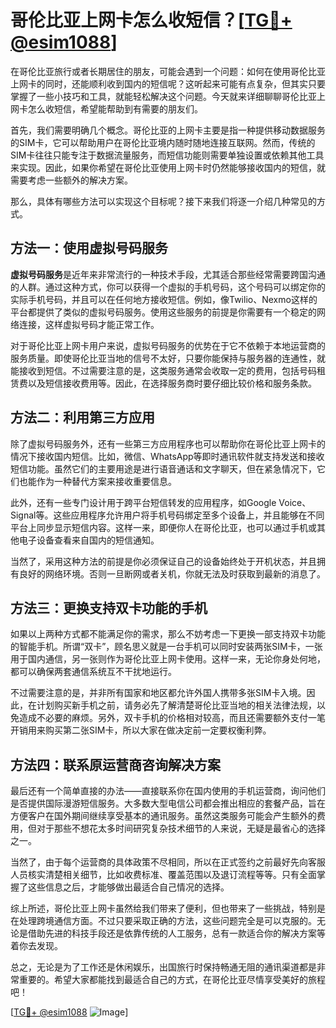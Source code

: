 # 哥伦比亚上网卡怎么收短信？[[TG💪+ @esim1088](https://t.me/s/esim1088)]

在哥伦比亚旅行或者长期居住的朋友，可能会遇到一个问题：如何在使用哥伦比亚上网卡的同时，还能顺利收到国内的短信呢？这听起来可能有点复杂，但其实只要掌握了一些小技巧和工具，就能轻松解决这个问题。今天就来详细聊聊哥伦比亚上网卡怎么收短信，希望能帮助到有需要的朋友们。

首先，我们需要明确几个概念。哥伦比亚的上网卡主要是指一种提供移动数据服务的SIM卡，它可以帮助用户在哥伦比亚境内随时随地连接互联网。然而，传统的SIM卡往往只能专注于数据流量服务，而短信功能则需要单独设置或依赖其他工具来实现。因此，如果你希望在哥伦比亚使用上网卡时仍然能够接收国内的短信，就需要考虑一些额外的解决方案。

那么，具体有哪些方法可以实现这个目标呢？接下来我们将逐一介绍几种常见的方式。

## 方法一：使用虚拟号码服务

**虚拟号码服务**是近年来非常流行的一种技术手段，尤其适合那些经常需要跨国沟通的人群。通过这种方式，你可以获得一个虚拟的手机号码，这个号码可以绑定你的实际手机号码，并且可以在任何地方接收短信。例如，像Twilio、Nexmo这样的平台都提供了类似的虚拟号码服务。使用这些服务的前提是你需要有一个稳定的网络连接，这样虚拟号码才能正常工作。

对于哥伦比亚上网卡用户来说，虚拟号码服务的优势在于它不依赖于本地运营商的服务质量。即使哥伦比亚当地的信号不太好，只要你能保持与服务器的连通性，就能接收到短信。不过需要注意的是，这类服务通常会收取一定的费用，包括号码租赁费以及短信接收费用等。因此，在选择服务商时要仔细比较价格和服务条款。

## 方法二：利用第三方应用

除了虚拟号码服务外，还有一些第三方应用程序也可以帮助你在哥伦比亚上网卡的情况下接收国内短信。比如，微信、WhatsApp等即时通讯软件就支持发送和接收短信功能。虽然它们的主要用途是进行语音通话和文字聊天，但在紧急情况下，它们也能作为一种替代方案来接收重要信息。

此外，还有一些专门设计用于跨平台短信转发的应用程序，如Google Voice、Signal等。这些应用程序允许用户将手机号码绑定至多个设备上，并且能够在不同平台上同步显示短信内容。这样一来，即便你人在哥伦比亚，也可以通过手机或其他电子设备查看来自国内的短信通知。

当然了，采用这种方法的前提是你必须保证自己的设备始终处于开机状态，并且拥有良好的网络环境。否则一旦断网或者关机，你就无法及时获取到最新的消息了。

## 方法三：更换支持双卡功能的手机

如果以上两种方式都不能满足你的需求，那么不妨考虑一下更换一部支持双卡功能的智能手机。所谓“双卡”，顾名思义就是一台手机可以同时安装两张SIM卡，一张用于国内通信，另一张则作为哥伦比亚上网卡使用。这样一来，无论你身处何地，都可以确保两套通信系统互不干扰地运行。

不过需要注意的是，并非所有国家和地区都允许外国人携带多张SIM卡入境。因此，在计划购买新手机之前，请务必先了解清楚哥伦比亚当地的相关法律法规，以免造成不必要的麻烦。另外，双卡手机的价格相对较高，而且还需要额外支付一笔开销用来购买第二张SIM卡，所以大家在做决定前一定要权衡利弊。

## 方法四：联系原运营商咨询解决方案

最后还有一个简单直接的办法——直接联系你在国内使用的手机运营商，询问他们是否提供国际漫游短信服务。大多数大型电信公司都会推出相应的套餐产品，旨在方便客户在国外期间继续享受基本的通讯服务。虽然这类服务可能会产生额外的费用，但对于那些不想花太多时间研究复杂技术细节的人来说，无疑是最省心的选择之一。

当然了，由于每个运营商的具体政策不尽相同，所以在正式签约之前最好先向客服人员核实清楚相关细节，比如收费标准、覆盖范围以及退订流程等等。只有全面掌握了这些信息之后，才能够做出最适合自己情况的选择。

综上所述，哥伦比亚上网卡虽然给我们带来了便利，但也带来了一些挑战，特别是在处理跨境通信方面。不过只要采取正确的方法，这些问题完全是可以克服的。无论是借助先进的科技手段还是依靠传统的人工服务，总有一款适合你的解决方案等着你去发现。

总之，无论是为了工作还是休闲娱乐，出国旅行时保持畅通无阻的通讯渠道都是非常重要的。希望大家都能找到最适合自己的方式，在哥伦比亚尽情享受美好的旅程吧！

[[TG💪+ @esim1088](https://t.me/s/esim1088) ![Image](https://i.postimg.cc/4NQfJmqS/Snipaste-2025-05-13-00-14-12.png)]